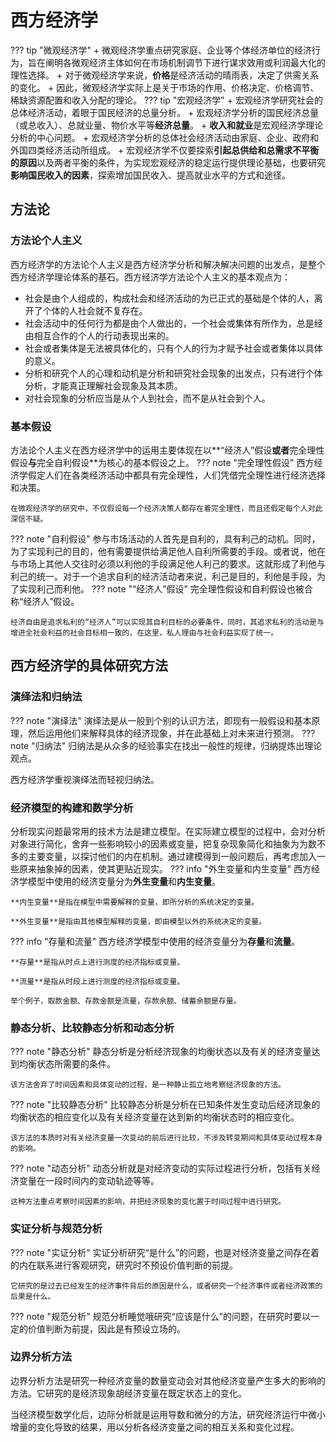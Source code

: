 # 西方经济学
??? tip "微观经济学"
	+ 微观经济学重点研究家庭、企业等个体经济单位的经济行为，旨在阐明各微观经济主体如何在市场机制调节下进行谋求效用或利润最大化的理性选择。
	+ 对于微观经济学来说，**价格**是经济活动的晴雨表，决定了供需关系的变化。
	+ 因此，微观经济学实际上是关于市场的作用、价格决定、价格调节、稀缺资源配置和收入分配的理论。
??? tip "宏观经济学"
    + 宏观经济学研究社会的总体经济活动，着眼于国民经济的总量分析。
    + 宏观经济学分析的国民经济总量（或总收入）、总就业量、物价水平等**经济总量**。
    + **收入和就业**是宏观经济学理论分析的中心问题。
    + 宏观经济学分析的总体社会经济活动由家庭、企业、政府和外国四类经济活动所组成。
    + 宏观经济学不仅要探索**引起总供给和总需求不平衡的原因**以及两者平衡的条件，为实现宏观经济的稳定运行提供理论基础，也要研究**影响国民收入的因素**，探索增加国民收入、提高就业水平的方式和途径。
## 方法论
### 方法论个人主义
西方经济学的方法论个人主义是西方经济学分析和解决解决问题的出发点，是整个西方经济学理论体系的基石。西方经济学方法论个人主义的基本观点为：

+ 社会是由个人组成的，构成社会和经济活动的为已正式的基础是个体的人，离开了个体的人社会就不复存在。
+ 社会活动中的任何行为都是由个人做出的，一个社会或集体有所作为，总是经由相互合作的个人的行动表现出来的。
+ 社会或者集体是无法被具体化的，只有个人的行为才赋予社会或者集体以具体的意义。
+ 分析和研究个人的心理和动机是分析和研究社会现象的出发点，只有进行个体分析，才能真正理解社会现象及其本质。
+ 对社会现象的分析应当是从个人到社会，而不是从社会到个人。

### 基本假设
方法论个人主义在西方经济学中的运用主要体现在以**“经济人”假设**或者**完全理性假设**与**完全自利假设**为核心的基本假设之上。
??? note "完全理性假设"
	西方经济学假定人们在各类经济活动中都具有完全理性，人们凭借完全理性进行经济选择和决策。

	在微观经济学的研究中，不仅假设每一个经济决策人都存在着完全理性，而且还假定每个人对此深信不疑。
??? note "自利假设"
	参与市场活动的人首先是自利的，具有利己的动机。同时，为了实现利己的目的，他有需要提供给满足他人自利所需要的手段。或者说，他在与市场上其他人交往时必须以利他的手段满足他人利己的要求。这就形成了利他与利己的统一。对于一个追求自利的经济活动者来说，利己是目的，利他是手段，为了实现利己而利他。
??? note "“经济人”假设"
	完全理性假设和自利假设也被合称“经济人”假设。

	经济自由是追求私利的“经济人”可以实现其自利目标的必要条件，同时，其追求私利的活动是与增进全社会利益的社会目标相一致的，在这里，私人理由与社会利益实现了统一。
## 西方经济学的具体研究方法
### 演绎法和归纳法
??? note "演绎法"
	演绎法是从一般到个别的认识方法，即现有一般假设和基本原理，然后运用他们来解释具体的经济现象，并在此基础上对未来进行预测。
??? note "归纳法"
	归纳法是从众多的经验事实在找出一般性的规律，归纳提炼出理论观点。

西方经济学重视演绎法而轻视归纳法。
### 经济模型的构建和数学分析
分析现实问题最常用的技术方法是建立模型。在实际建立模型的过程中，会对分析对象进行简化，舍弃一些影响较小的因素或变量，把复杂现象简化和抽象为为数不多的主要变量，以探讨他们的内在机制。通过建模得到一般问题后，再考虑加入一些原来抽象掉的因素，使其更贴近现实。
??? info "外生变量和内生变量"
	西方经济学模型中使用的经济变量分为**外生变量**和**内生变量**。
	
	**内生变量**是指在模型中需要解释的变量，即所分析的系统决定的变量。
	
	**外生变量**是指由其他模型解释的变量，即由模型以外的系统决定的变量。
??? info "存量和流量"
	西方经济学模型中使用的经济变量分为**存量**和**流量**。
	
	**存量**是指从时点上进行测度的经济指标或变量。

	**流量**是指从时段上进行测度的经济指标或变量。

	举个例子，取款金额、存款金额是流量，存款余额、储蓄余额是存量。

### 静态分析、比较静态分析和动态分析
??? note "静态分析"
	静态分析是分析经济现象的均衡状态以及有关的经济变量达到均衡状态所需要的条件。
	
	该方法舍弃了时间因素和具体变动的过程，是一种静止孤立地考察经济现象的方法。

??? note "比较静态分析"
	比较静态分析是分析在已知条件发生变动后经济现象的均衡状态的相应变化以及有关经济变量在达到新的均衡状态时的相应变化。

	该方法的本质时对有关经济变量一次变动的前后进行比较，不涉及转变期间和具体变动过程本身的影响。

??? note "动态分析"
	动态分析就是对经济变动的实际过程进行分析，包括有关经济变量在一段时间内的变动轨迹等等。

	这种方法重点考察时间因素的影响，并把经济现象的变化置于时间过程中进行研究。

### 实证分析与规范分析
??? note "实证分析"
	实证分析研究“是什么”的问题，也是对经济变量之间存在着的内在联系进行客观研究，研究时不预设价值判断的前提。

	它研究的是过去已经发生的经济事件背后的原因是什么，或者研究一个经济事件或者经济政策的后果是什么。

??? note "规范分析" 
	规范分析睡觉哦研究“应该是什么”的问题，在研究时要以一定的价值判断为前提，因此是有预设立场的。

### 边界分析方法
边界分析方法是研究一种经济变量的数量变动会对其他经济变量产生多大的影响的方法。它研究的是经济现象胡经济变量在既定状态上的变化。

当经济模型数学化后，边际分析就是运用导数和微分的方法，研究经济运行中微小增量的变化导致的结果，用以分析各经济变量之间的相互关系和变化过程。